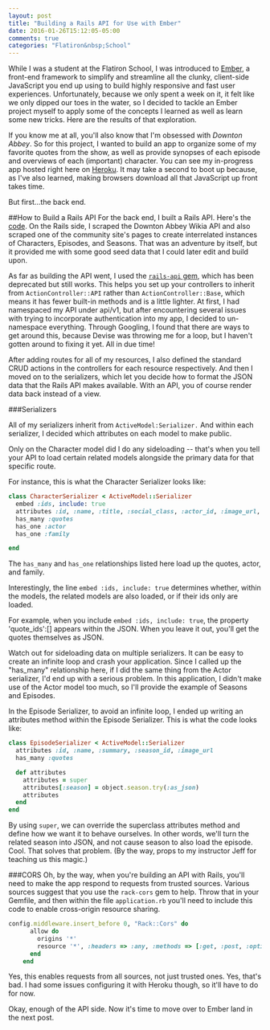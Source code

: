 ```yaml
---
layout: post
title: "Building a Rails API for Use with Ember"
date: 2016-01-26T15:12:05-05:00
comments: true
categories: "Flatiron&nbsp;School"
---
```


While I was a student at the Flatiron School, I was introduced to [Ember](http://emberjs.com/), a front-end framework to simplify and streamline all the clunky, client-side JavaScript you end up using to build highly responsive and fast user experiences. Unfortunately, because we only spent a week on it, it felt like we only dipped our toes in the water, so I decided to tackle an Ember project myself to apply some of the concepts I learned as well as learn some new tricks. Here are the results of that exploration. 

If you know me at all, you'll also know that I'm obsessed with *Downton Abbey*. So for this project, I wanted to build an app to organize some of my favorite quotes from the show, as well as provide synopses of each episode and overviews of each (important) character. You can see my in-progress app hosted right here on [Heroku](http://downton-abbey-quips.herokuapp.com/). It may take a second to boot up because, as I've also learned, making browsers download all that JavaScript up front takes time. 

But first...the back end.

##How to Build a Rails API
For the back end, I built a Rails API. Here's the [code](https://github.com/talum/downton-abbey-guide). On the Rails side, I scraped the Downton Abbey Wikia API and also scraped one of the community site's pages to create interrelated instances of Characters, Episodes, and Seasons. That was an adventure by itself, but it provided me with some good seed data that I could later edit and build upon.  

<!-- more -->

As far as building the API went, I used the [`rails-api` gem](https://github.com/rails-api/rails-api), which has been deprecated but still works. This helps you set up your controllers to inherit from `ActionController::API` rather than  `ActionController::Base`, which means it has fewer built-in methods and is a little lighter. At first, I had namespaced my API under api/v1, but after encountering several issues with trying to incorporate authentication into my app, I decided to un-namespace everything. Through Googling, I found that there are ways to get around this, because Devise was throwing me for a loop, but I haven't gotten around to fixing it yet. All in due time! 

After adding routes for all of my resources, I also defined the standard CRUD actions in the controllers for each resource respectively. And then I moved on to the serializers, which let you decide how to format the JSON data that the Rails API makes available. With an API, you of course render data back instead of a view. 

###Serializers 

All of my serializers inherit from `ActiveModel:Serializer.` And within each serializer, I decided which attributes on each model to make public. 

Only on the Character model did I do any sideloading -- that's when you tell your API to load certain related models alongside the primary data for that specific route. 

For instance, this is what the Character Serializer looks like: 

```ruby
class CharacterSerializer < ActiveModel::Serializer
  embed :ids, include: true
  attributes :id, :name, :title, :social_class, :actor_id, :image_url, :bio
  has_many :quotes
  has_one :actor
  has_one :family

end

``` 
The `has_many` and `has_one` relationships listed here load up the quotes, actor, and family. 

Interestingly, the line `embed :ids, include: true` determines whether, within the models, the related models are also loaded, or if their ids only are loaded. 

For example, when you include `embed :ids, include: true`, the property 'quote_ids':[] appears within the JSON. When you leave it out, you'll get the quotes themselves as JSON. 

Watch out for sideloading data on multiple serializers. It can be easy to create an infinite loop and crash your application. Since I called up the "has_many" relationship here, if I did the same thing from the Actor serializer, I'd end up with a serious problem. In this application, I didn't make use of the Actor model too much, so I'll provide the example of Seasons and Episodes.

In the Episode Serializer, to avoid an infinite loop, I ended up writing an attributes method within the Episode Serializer. This is what the code looks like:

```ruby
class EpisodeSerializer < ActiveModel::Serializer
  attributes :id, :name, :summary, :season_id, :image_url 
  has_many :quotes

  def attributes
    attributes = super 
    attributes[:season] = object.season.try(:as_json)
    attributes
  end
end
```

By using `super`, we can override the superclass attributes method and define how we want it to behave ourselves. In other words, we'll turn the related season into JSON, and not cause season to also load the episode. Cool. That solves that problem. (By the way, props to my instructor Jeff for teaching us this magic.)

###CORS
Oh, by the way, when you're building an API with Rails, you'll need to make the app respond to requests from trusted sources. Various sources suggest that you use the `rack-cors` gem to help. Throw that in your Gemfile, and then within the file `application.rb` you'll need to include this code to enable cross-origin resource sharing. 

```ruby
config.middleware.insert_before 0, "Rack::Cors" do
      allow do
        origins '*'
        resource '*', :headers => :any, :methods => [:get, :post, :options, :put, :patch, :delete]
      end
    end
```

Yes, this enables requests from all sources, not just trusted ones. Yes, that's bad. I had some issues configuring it with Heroku though, so it'll have to do for now. 

Okay, enough of the API side. Now it's time to move over to Ember land in the next post. 
